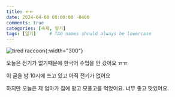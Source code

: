 ```yaml
---
title: ㅠㅠ
date: 2024-04-08 00:00:00 -0400
comments: true
categories: [숙제, 일기]
tags: [일기]     # TAG names should always be lowercase
---
```


![tired raccoon](https://preview.redd.it/a-raccoon-wallpaper-i-made-v0-i0ugz0mkf3x91.png?auto=webp&s=238adbc865e1d1b53dfa0889317212304f8fadb6){:width="300"}

오늘은 전기가 없기때문에 한국어 수업을 안 갔어요 ㅠㅠ 

이 글을 밤 10시에 쓰고 있고 아직 전기가 없어요 

하지만 오늘은 제 엄마가 집에 왔고 모퐁고를 먹었어요. 너무 좋고 맛있어요. 
